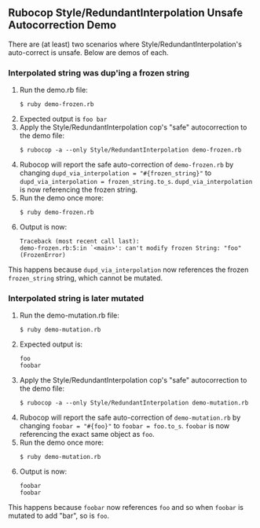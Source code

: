 ## Rubocop Style/RedundantInterpolation Unsafe Autocorrection Demo

There are (at least) two scenarios where Style/RedundantInterpolation's auto-correct is unsafe. Below are demos of each.

### Interpolated string was dup'ing a frozen string
1. Run the demo.rb file:
    ```
    $ ruby demo-frozen.rb
    ```
2. Expected output is `foo bar`
3. Apply the Style/RedundantInterpolation cop's "safe" autocorrection to the demo file:
   ```
   $ rubocop -a --only Style/RedundantInterpolation demo-frozen.rb
   ``` 
4. Rubocop will report the safe auto-correction of `demo-frozen.rb` by changing `dupd_via_interpolation = "#{frozen_string}"` to `dupd_via_interpolation = frozen_string.to_s`. `dupd_via_interpolation` is now referencing the frozen string.  
5. Run the demo once more:
   ```
   $ ruby demo-frozen.rb
    ```
6. Output is now:
   ```
   Traceback (most recent call last):
   demo-frozen.rb:5:in `<main>': can't modify frozen String: "foo" (FrozenError)
   ```

This happens because `dupd_via_interpolation` now references the frozen `frozen_string` string, which cannot be mutated.

### Interpolated string is later mutated
1. Run the demo-mutation.rb file:
    ```
    $ ruby demo-mutation.rb
    ```
2. Expected output is:
   ```
   foo
   foobar
   ```
4. Apply the Style/RedundantInterpolation cop's "safe" autocorrection to the demo file:
   ```
   $ rubocop -a --only Style/RedundantInterpolation demo-mutation.rb
   ``` 
5. Rubocop will report the safe auto-correction of `demo-mutation.rb` by changing `foobar = "#{foo}"` to `foobar = foo.to_s`. `foobar` is now referencing the exact same object as `foo`.
6. Run the demo once more:
   ```
   $ ruby demo-mutation.rb
    ```
7. Output is now:
   ```
   foobar
   foobar
   ```

This happens because `foobar` now references `foo` and so when `foobar` is mutated to add "bar", so is `foo`.
